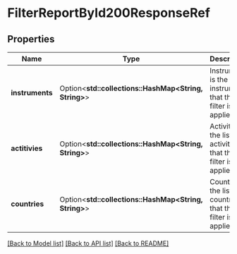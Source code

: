 # FilterReportById200ResponseRef

## Properties

Name | Type | Description | Notes
------------ | ------------- | ------------- | -------------
**instruments** | Option<**std::collections::HashMap<String, String>**> | Instruments is the list of instruments that the filter is applied to. | [optional]
**actitivies** | Option<**std::collections::HashMap<String, String>**> | Activities is the list of activities that the filter is applied to. | [optional]
**countries** | Option<**std::collections::HashMap<String, String>**> | Countries is the list of countries that the filter is applied to. | [optional]

[[Back to Model list]](../README.md#documentation-for-models) [[Back to API list]](../README.md#documentation-for-api-endpoints) [[Back to README]](../README.md)


